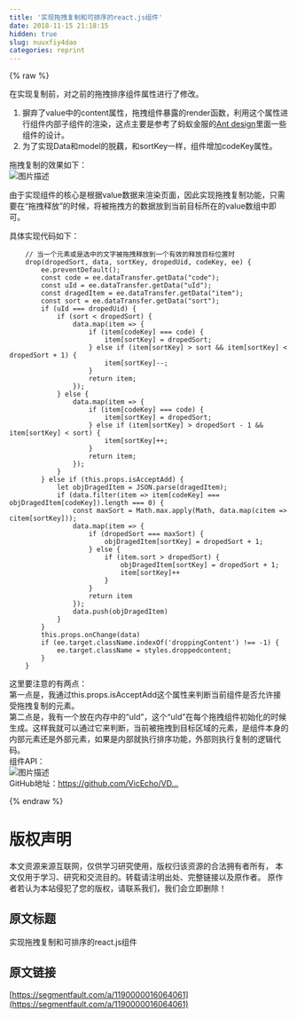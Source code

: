 ```yaml
---
title: '实现拖拽复制和可排序的react.js组件' 
date: 2018-11-15 21:18:15
hidden: true
slug: nuuxfiy4dao
categories: reprint
---
```


{% raw %}
<p>&#x5728;&#x5B9E;&#x73B0;&#x590D;&#x5236;&#x524D;&#xFF0C;&#x5BF9;&#x4E4B;&#x524D;&#x7684;&#x62D6;&#x62FD;&#x6392;&#x5E8F;&#x7EC4;&#x4EF6;&#x5C5E;&#x6027;&#x8FDB;&#x884C;&#x4E86;&#x4FEE;&#x6539;&#x3002;</p><ol><li>&#x6452;&#x5F03;&#x4E86;value&#x4E2D;&#x7684;content&#x5C5E;&#x6027;&#xFF0C;&#x62D6;&#x62FD;&#x7EC4;&#x4EF6;&#x66B4;&#x9732;&#x7684;render&#x51FD;&#x6570;&#xFF0C;&#x5229;&#x7528;&#x8FD9;&#x4E2A;&#x5C5E;&#x6027;&#x8FDB;&#x884C;&#x7EC4;&#x4EF6;&#x5185;&#x90E8;&#x5B50;&#x7EC4;&#x4EF6;&#x7684;&#x6E32;&#x67D3;&#xFF0C;&#x8FD9;&#x70B9;&#x4E3B;&#x8981;&#x662F;&#x53C2;&#x8003;&#x4E86;&#x8682;&#x8681;&#x91D1;&#x670D;&#x7684;<a href="https://ant.design/index-cn" rel="nofollow noreferrer">Ant design</a>&#x91CC;&#x9762;&#x4E00;&#x4E9B;&#x7EC4;&#x4EF6;&#x7684;&#x8BBE;&#x8BA1;&#x3002;</li><li>&#x4E3A;&#x4E86;&#x5B9E;&#x73B0;Data&#x548C;model&#x7684;&#x8131;&#x85D5;&#xFF0C;&#x548C;sortKey&#x4E00;&#x6837;&#xFF0C;&#x7EC4;&#x4EF6;&#x589E;&#x52A0;codeKey&#x5C5E;&#x6027;&#x3002;</li></ol><p>&#x62D6;&#x62FD;&#x590D;&#x5236;&#x7684;&#x6548;&#x679C;&#x5982;&#x4E0B;&#xFF1A;<br><span class="img-wrap"><img data-src="/img/bVbfy8n?w=1515&amp;h=500" src="https://static.alili.tech/img/bVbfy8n?w=1515&amp;h=500" alt="&#x56FE;&#x7247;&#x63CF;&#x8FF0;" title="&#x56FE;&#x7247;&#x63CF;&#x8FF0;"></span></p><p>&#x7531;&#x4E8E;&#x5B9E;&#x73B0;&#x7EC4;&#x4EF6;&#x7684;&#x6838;&#x5FC3;&#x662F;&#x6839;&#x636E;value&#x6570;&#x636E;&#x6765;&#x6E32;&#x67D3;&#x9875;&#x9762;&#xFF0C;&#x56E0;&#x6B64;&#x5B9E;&#x73B0;&#x62D6;&#x62FD;&#x590D;&#x5236;&#x529F;&#x80FD;&#xFF0C;&#x53EA;&#x9700;&#x8981;&#x5728;&#x201C;&#x62D6;&#x62FD;&#x91CA;&#x653E;&#x201D;&#x7684;&#x65F6;&#x5019;&#xFF0C;&#x5C06;&#x88AB;&#x62D6;&#x62FD;&#x65B9;&#x7684;&#x6570;&#x636E;&#x653E;&#x5230;&#x5F53;&#x524D;&#x76EE;&#x6807;&#x6240;&#x5728;&#x7684;value&#x6570;&#x7EC4;&#x4E2D;&#x5373;&#x53EF;&#x3002;</p><p>&#x5177;&#x4F53;&#x5B9E;&#x73B0;&#x4EE3;&#x7801;&#x5982;&#x4E0B;&#xFF1A;</p><pre><code>    // &#x5F53;&#x4E00;&#x4E2A;&#x5143;&#x7D20;&#x6216;&#x662F;&#x9009;&#x4E2D;&#x7684;&#x6587;&#x5B57;&#x88AB;&#x62D6;&#x62FD;&#x91CA;&#x653E;&#x5230;&#x4E00;&#x4E2A;&#x6709;&#x6548;&#x7684;&#x91CA;&#x653E;&#x76EE;&#x6807;&#x4F4D;&#x7F6E;&#x65F6;
    drop(dropedSort, data, sortKey, dropedUid, codeKey, ee) {
        ee.preventDefault();
        const code = ee.dataTransfer.getData(&quot;code&quot;);
        const uId = ee.dataTransfer.getData(&quot;uId&quot;);
        const dragedItem = ee.dataTransfer.getData(&quot;item&quot;);
        const sort = ee.dataTransfer.getData(&quot;sort&quot;);
        if (uId === dropedUid) {
            if (sort &lt; dropedSort) {
                data.map(item =&gt; {
                    if (item[codeKey] === code) {
                        item[sortKey] = dropedSort;
                    } else if (item[sortKey] &gt; sort &amp;&amp; item[sortKey] &lt; dropedSort + 1) {
                        item[sortKey]--;
                    }
                    return item;
                });
            } else {
                data.map(item =&gt; {
                    if (item[codeKey] === code) {
                        item[sortKey] = dropedSort;
                    } else if (item[sortKey] &gt; dropedSort - 1 &amp;&amp; item[sortKey] &lt; sort) {
                        item[sortKey]++;
                    }
                    return item;
                });
            }
        } else if (this.props.isAcceptAdd) {
            let objDragedItem = JSON.parse(dragedItem);
            if (data.filter(item =&gt; item[codeKey] === objDragedItem[codeKey]).length === 0) {
                const maxSort = Math.max.apply(Math, data.map(citem =&gt; citem[sortKey]));
                data.map(item =&gt; {
                    if (dropedSort === maxSort) {
                        objDragedItem[sortKey] = dropedSort + 1;
                    } else {
                        if (item.sort &gt; dropedSort) {
                            objDragedItem[sortKey] = dropedSort + 1;
                            item[sortKey]++
                        }
                    }
                    return item
                });
                data.push(objDragedItem)
            }
        }
        this.props.onChange(data)
        if (ee.target.className.indexOf(&apos;droppingContent&apos;) !== -1) {
            ee.target.className = styles.droppedcontent;
        }
    }</code></pre><p>&#x8FD9;&#x91CC;&#x8981;&#x6CE8;&#x610F;&#x7684;&#x6709;&#x4E24;&#x70B9;&#xFF1A;<br>&#x7B2C;&#x4E00;&#x70B9;&#x662F;&#xFF0C;&#x6211;&#x901A;&#x8FC7;this.props.isAcceptAdd&#x8FD9;&#x4E2A;&#x5C5E;&#x6027;&#x6765;&#x5224;&#x65AD;&#x5F53;&#x524D;&#x7EC4;&#x4EF6;&#x662F;&#x5426;&#x5141;&#x8BB8;&#x63A5;&#x53D7;&#x62D6;&#x62FD;&#x590D;&#x5236;&#x7684;&#x5143;&#x7D20;&#x3002;<br>&#x7B2C;&#x4E8C;&#x70B9;&#x662F;&#xFF0C;&#x6211;&#x6709;&#x4E00;&#x4E2A;&#x653E;&#x5728;&#x5185;&#x5B58;&#x4E2D;&#x7684;&#x201C;uId&#x201D;&#xFF0C;&#x8FD9;&#x4E2A;&#x201C;uId&#x201D;&#x5728;&#x6BCF;&#x4E2A;&#x62D6;&#x62FD;&#x7EC4;&#x4EF6;&#x521D;&#x59CB;&#x5316;&#x7684;&#x65F6;&#x5019;&#x751F;&#x6210;&#x3002;&#x8FD9;&#x6837;&#x6211;&#x5C31;&#x53EF;&#x4EE5;&#x901A;&#x8FC7;&#x5B83;&#x6765;&#x5224;&#x65AD;&#xFF0C;&#x5F53;&#x524D;&#x88AB;&#x62D6;&#x62FD;&#x5230;&#x76EE;&#x6807;&#x533A;&#x57DF;&#x7684;&#x5143;&#x7D20;&#xFF0C;&#x662F;&#x7EC4;&#x4EF6;&#x672C;&#x8EAB;&#x7684;&#x5185;&#x90E8;&#x5143;&#x7D20;&#x8FD8;&#x662F;&#x5916;&#x90E8;&#x5143;&#x7D20;&#xFF0C;&#x5982;&#x679C;&#x662F;&#x5185;&#x90E8;&#x5C31;&#x6267;&#x884C;&#x6392;&#x5E8F;&#x529F;&#x80FD;&#xFF0C;&#x5916;&#x90E8;&#x5219;&#x6267;&#x884C;&#x590D;&#x5236;&#x7684;&#x903B;&#x8F91;&#x4EE3;&#x7801;&#x3002;<br>&#x7EC4;&#x4EF6;API&#xFF1A;<br><span class="img-wrap"><img data-src="/img/bVbfy9U?w=1580&amp;h=762" src="https://static.alili.tech/img/bVbfy9U?w=1580&amp;h=762" alt="&#x56FE;&#x7247;&#x63CF;&#x8FF0;" title="&#x56FE;&#x7247;&#x63CF;&#x8FF0;"></span><br>GitHub&#x5730;&#x5740;&#xFF1A;<a href="https://github.com/VicEcho/VDraggable" rel="nofollow noreferrer">https://github.com/VicEcho/VD...</a></p>
{% endraw %}

# 版权声明
本文资源来源互联网，仅供学习研究使用，版权归该资源的合法拥有者所有，
本文仅用于学习、研究和交流目的。转载请注明出处、完整链接以及原作者。
原作者若认为本站侵犯了您的版权，请联系我们，我们会立即删除！

## 原文标题
实现拖拽复制和可排序的react.js组件

## 原文链接
[https://segmentfault.com/a/1190000016064061](https://segmentfault.com/a/1190000016064061)

